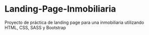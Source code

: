 # Landing-Page-Inmobiliaria
Proyecto de práctica de landing page para una inmobiliaria utilizando HTML, CSS, SASS y Bootstrap
